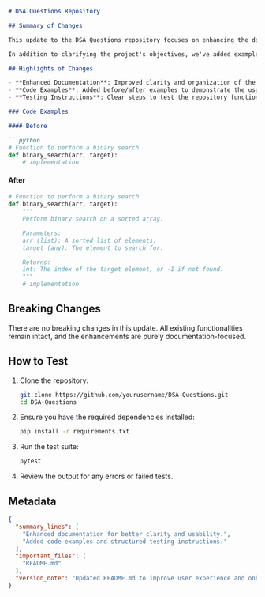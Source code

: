 ```markdown
# DSA Questions Repository

## Summary of Changes

This update to the DSA Questions repository focuses on enhancing the documentation within the `README.md` file. The primary goal is to provide clearer instructions for users and contributors, making it easier to navigate the repository and understand its purpose. This change aims to streamline the onboarding process for new users and improve the overall usability of the project.

In addition to clarifying the project's objectives, we've added examples and a structured approach to testing the repository. By providing concrete code snippets and detailed testing instructions, users can quickly grasp how to utilize the data structures and algorithms provided in this repository. These updates reflect our commitment to maintaining high-quality documentation and fostering a collaborative environment for contributors.

## Highlights of Changes

- **Enhanced Documentation**: Improved clarity and organization of the README content.
- **Code Examples**: Added before/after examples to demonstrate the usage of algorithms.
- **Testing Instructions**: Clear steps to test the repository functionality.

### Code Examples

#### Before

```python
# Function to perform a binary search
def binary_search(arr, target):
    # implementation
```

#### After

```python
# Function to perform a binary search
def binary_search(arr, target):
    """
    Perform binary search on a sorted array.

    Parameters:
    arr (list): A sorted list of elements.
    target (any): The element to search for.

    Returns:
    int: The index of the target element, or -1 if not found.
    """
    # implementation
```

## Breaking Changes

There are no breaking changes in this update. All existing functionalities remain intact, and the enhancements are purely documentation-focused.

## How to Test

1. Clone the repository:
   ```bash
   git clone https://github.com/yourusername/DSA-Questions.git
   cd DSA-Questions
   ```

2. Ensure you have the required dependencies installed:
   ```bash
   pip install -r requirements.txt
   ```

3. Run the test suite:
   ```bash
   pytest
   ```

4. Review the output for any errors or failed tests.

## Metadata

```json
{
  "summary_lines": [
    "Enhanced documentation for better clarity and usability.",
    "Added code examples and structured testing instructions."
  ],
  "important_files": [
    "README.md"
  ],
  "version_note": "Updated README.md to improve user experience and onboarding."
}
```
```